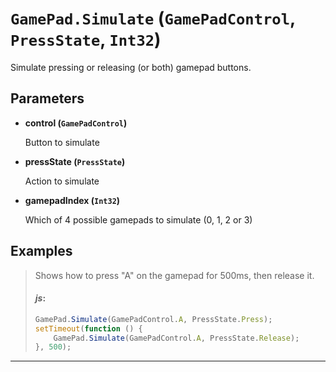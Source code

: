 # `GamePad.Simulate` (`GamePadControl`, `PressState`, `Int32`)


Simulate pressing or releasing (or both) gamepad buttons.


## Parameters

* **control (`GamePadControl`)** 

	Button to simulate

* **pressState (`PressState`)** 

	Action to simulate

* **gamepadIndex (`Int32`)** 

	Which of 4 possible gamepads to simulate (0, 1, 2 or 3)


## Examples

> Shows how to press "A" on the gamepad for 500ms, then release it.
> 
> #### _js_:
> ```js
> GamePad.Simulate(GamePadControl.A, PressState.Press);
> setTimeout(function () {
>     GamePad.Simulate(GamePadControl.A, PressState.Release);
> }, 500);
> ```
---